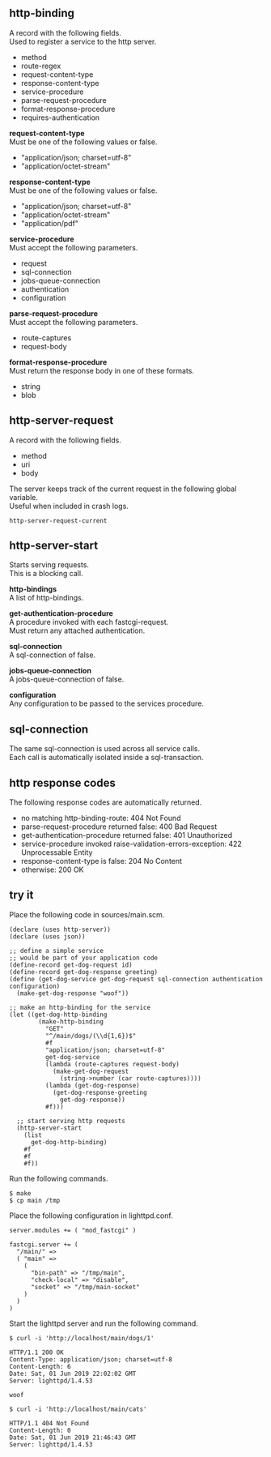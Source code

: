 http-binding
------------
A record with the following fields.  
Used to register a service to the http server.

- method
- route-regex
- request-content-type
- response-content-type
- service-procedure
- parse-request-procedure
- format-response-procedure
- requires-authentication

__request-content-type__  
Must be one of the following values or false.

- "application/json; charset=utf-8"
- "application/octet-stream"

__response-content-type__  
Must be one of the following values or false.

- "application/json; charset=utf-8"
- "application/octet-stream"
- "application/pdf"

__service-procedure__  
Must accept the following parameters.

- request
- sql-connection
- jobs-queue-connection
- authentication
- configuration

__parse-request-procedure__  
Must accept the following parameters.

- route-captures
- request-body

__format-response-procedure__  
Must return the response body in one of these formats.

- string
- blob

http-server-request
-------------------
A record with the following fields.

- method
- uri
- body

The server keeps track of the current request in the following global variable.  
Useful when included in crash logs.

    http-server-request-current

http-server-start
-----------------
Starts serving requests.  
This is a blocking call.

__http-bindings__  
A list of http-bindings.

__get-authentication-procedure__  
A procedure invoked with each fastcgi-request.  
Must return any attached authentication.

__sql-connection__  
A sql-connection of false.

__jobs-queue-connection__  
A jobs-queue-connection of false.

__configuration__  
Any configuration to be passed to the services procedure.

sql-connection
--------------
The same sql-connection is used across all service calls.  
Each call is automatically isolated inside a sql-transaction.

http response codes
-------------------
The following response codes are automatically returned.

- no matching http-binding-route: 404 Not Found
- parse-request-procedure returned false: 400 Bad Request
- get-authentication-procedure returned false: 401 Unauthorized
- service-procedure invoked raise-validation-errors-exception: 422 Unprocessable Entity
- response-content-type is false: 204 No Content
- otherwise: 200 OK

try it
------
Place the following code in sources/main.scm.

    (declare (uses http-server))
    (declare (uses json))

    ;; define a simple service
    ;; would be part of your application code
    (define-record get-dog-request id)
    (define-record get-dog-response greeting)
    (define (get-dog-service get-dog-request sql-connection authentication configuration)
      (make-get-dog-response "woof"))

    ;; make an http-binding for the service
    (let ((get-dog-http-binding
            (make-http-binding
              "GET"
              "^/main/dogs/(\\d{1,6})$"
              #f
              "application/json; charset=utf-8"
              get-dog-service
              (lambda (route-captures request-body)
                (make-get-dog-request
                  (string->number (car route-captures))))
              (lambda (get-dog-response)
                (get-dog-response-greeting
                  get-dog-response))
              #f)))

      ;; start serving http requests
      (http-server-start
        (list
          get-dog-http-binding)
        #f
        #f
        #f))

Run the following commands.

    $ make
    $ cp main /tmp

Place the following configuration in lighttpd.conf.

    server.modules += ( "mod_fastcgi" )

    fastcgi.server += (
      "/main/" =>
      ( "main" =>
        (
          "bin-path" => "/tmp/main",
          "check-local" => "disable",
          "socket" => "/tmp/main-socket"
        )
      )
    )

Start the lighttpd server and run the following command.

    $ curl -i 'http://localhost/main/dogs/1'

    HTTP/1.1 200 OK
    Content-Type: application/json; charset=utf-8
    Content-Length: 6
    Date: Sat, 01 Jun 2019 22:02:02 GMT
    Server: lighttpd/1.4.53

    woof

    $ curl -i 'http://localhost/main/cats'

    HTTP/1.1 404 Not Found
    Content-Length: 0
    Date: Sat, 01 Jun 2019 21:46:43 GMT
    Server: lighttpd/1.4.53
